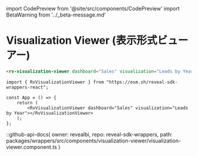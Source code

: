 import CodePreview from '@site/src/components/CodePreview'
import BetaWarning from '../_beta-message.md'

# Visualization Viewer (表示形式ビューアー)

<BetaWarning />

<CodePreview previewHeight="600" sourceOpen="true">

```html
<rv-visualization-viewer dashboard="Sales" visualization="Leads by Year"></rv-visualization-viewer>
```

```tsx
import { RvVisualizationViewer } from "https://esm.sh/reveal-sdk-wrappers-react";

const App = () => {
    return (
        <RvVisualizationViewer dashboard="Sales" visualization="Leads by Year"></RvVisualizationViewer>
    );
};
```

</CodePreview>

::github-api-docs(
    owner: revealbi,
    repo: reveal-sdk-wrappers,
    path: packages/wrappers/src/components/visualization-viewer/visualization-viewer.component.ts
)
